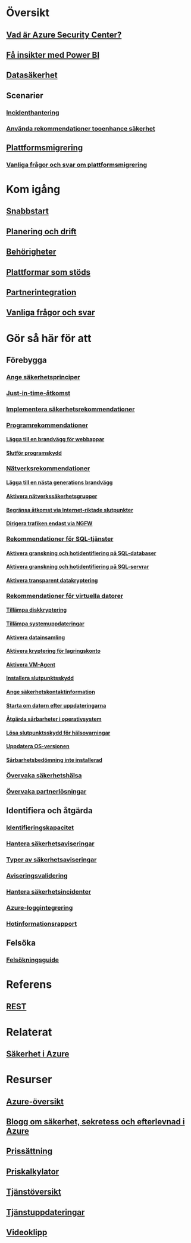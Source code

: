 # Översikt
## [Vad är Azure Security Center?](security-center-intro.md)
## [Få insikter med Power BI](security-center-powerbi.md)
## [Datasäkerhet](security-center-data-security.md)
## Scenarier
### [Incidenthantering](security-center-incident-response.md)
### [Använda rekommendationer tooenhance säkerhet](security-center-using-recommendations.md)
## [Plattformsmigrering](security-center-platform-migration.md)
### [Vanliga frågor och svar om plattformsmigrering](security-center-platform-migration-faq.md)

# Kom igång
## [Snabbstart](security-center-get-started.md)
## [Planering och drift](security-center-planning-and-operations-guide.md)
## [Behörigheter](security-center-permissions.md)
## [Plattformar som stöds](security-center-os-coverage.md)
## [Partnerintegration](security-center-partner-integration.md)
## [Vanliga frågor och svar](security-center-faq.md)

# Gör så här för att

## Förebygga
### [Ange säkerhetsprinciper](security-center-policies.md)
### [Just-in-time-åtkomst](security-center-just-in-time.md)
### [Implementera säkerhetsrekommendationer](security-center-recommendations.md)

### [Programrekommendationer](security-center-application-recommendations.md)
#### [Lägga till en brandvägg för webbappar](security-center-add-web-application-firewall.md)
#### [Slutför programskydd](security-center-add-web-application-firewall.md#finalize-application-protection)

### [Nätverksrekommendationer](security-center-network-recommendations.md)
#### [Lägga till en nästa generations brandvägg](security-center-add-next-generation-firewall.md)
#### [Aktivera nätverkssäkerhetsgrupper](security-center-enable-network-security-groups.md)
#### [Begränsa åtkomst via Internet-riktade slutpunkter](security-center-restrict-access-through-internet-facing-endpoints.md)
#### [Dirigera trafiken endast via NGFW](security-center-add-next-generation-firewall.md#route-traffic-through-ngfw-only)

### [Rekommendationer för SQL-tjänster](security-center-sql-service-recommendations.md)
#### [Aktivera granskning och hotidentifiering på SQL-databaser](security-center-enable-auditing-on-sql-databases.md)
#### [Aktivera granskning och hotidentifiering på SQL-servrar](security-center-enable-auditing-on-sql-servers.md)
#### [Aktivera transparent datakryptering](security-center-enable-transparent-data-encryption.md)

### [Rekommendationer för virtuella datorer](security-center-virtual-machine-recommendations.md)
#### [Tillämpa diskkryptering](security-center-apply-disk-encryption.md)
#### [Tillämpa systemuppdateringar](security-center-apply-system-updates.md)
#### [Aktivera datainsamling](security-center-enable-data-collection.md)
#### [Aktivera kryptering för lagringskonto](security-center-enable-encryption-for-storage-account.md)
#### [Aktivera VM-Agent](security-center-enable-vm-agent.md)
#### [Installera slutpunktsskydd](security-center-install-endpoint-protection.md)
#### [Ange säkerhetskontaktinformation](security-center-provide-security-contact-details.md)
#### [Starta om datorn efter uppdateringarna](security-center-apply-system-updates.md#reboot-after-system-updates)
#### [Åtgärda sårbarheter i operativsystem](security-center-remediate-os-vulnerabilities.md)
#### [Lösa slutpunktsskydd för hälsovarningar](security-center-resolve-endpoint-protection-health-alerts.md)
#### [Uppdatera OS-versionen](security-center-update-os-version.md)
#### [Sårbarhetsbedömning inte installerad](security-center-vulnerability-assessment-recommendations.md)

### [Övervaka säkerhetshälsa](security-center-monitoring.md)
### [Övervaka partnerlösningar](security-center-partner-solutions.md)

## Identifiera och åtgärda
### [Identifieringskapacitet](security-center-detection-capabilities.md)
### [Hantera säkerhetsaviseringar](security-center-managing-and-responding-alerts.md)
### [Typer av säkerhetsaviseringar](security-center-alerts-type.md)
### [Aviseringsvalidering](security-center-alert-validation.md)
### [Hantera säkerhetsincidenter](security-center-incident.md)
### [Azure-loggintegrering](security-center-integrating-alerts-with-log-integration.md)
### [Hotinformationsrapport](security-center-threat-report.md)

## Felsöka
### [Felsökningsguide](security-center-troubleshooting-guide.md)

# Referens
## [REST](https://msdn.microsoft.com/en-US/library/mt704034(Azure.100).aspx)

# Relaterat
## [Säkerhet i Azure](/azure/security/)

# Resurser
## [Azure-översikt](https://azure.microsoft.com/roadmap/?category=security-identity)
## [Blogg om säkerhet, sekretess och efterlevnad i Azure](http://blogs.msdn.com/b/azuresecurity/)
## [Prissättning](security-center-pricing.md)
## [Priskalkylator](https://azure.microsoft.com/pricing/calculator/)
## [Tjänstöversikt](https://azure.microsoft.com/services/security-center/)
## [Tjänstuppdateringar](https://azure.microsoft.com/updates/?product=security-center)
## [Videoklipp](https://azure.microsoft.com/documentation/videos/index/?services=security-center)
